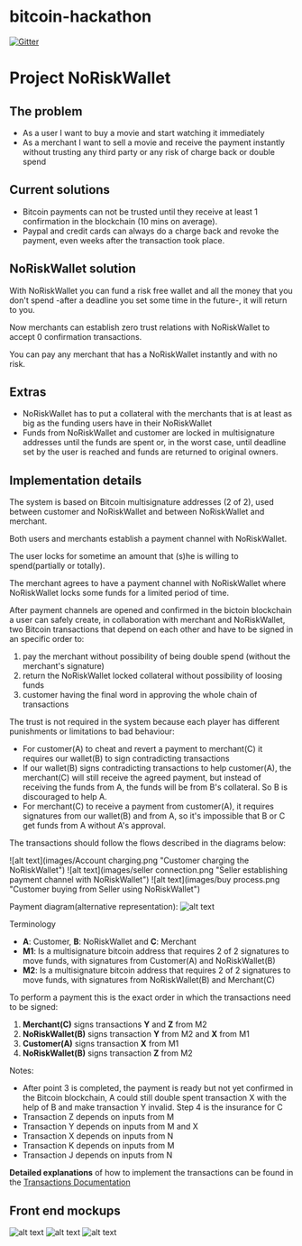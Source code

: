 # bitcoin-hackathon

[![Gitter](https://badges.gitter.im/Join%20Chat.svg)](https://gitter.im/baleato/bitcoin-hackathon?utm_source=badge&utm_medium=badge&utm_campaign=pr-badge&utm_content=badge)

Project NoRiskWallet
====================

The problem
-----------

- As a user I want to buy a movie and start watching it immediately
- As a merchant I want to sell a movie and receive the payment instantly without trusting any third party or any risk of charge back or double spend


Current solutions
-----------------

- Bitcoin payments can not be trusted until they receive at least 1 confirmation in the blockchain (10 mins on average).
- Paypal and credit cards can always do a charge back and revoke the payment, even weeks after the transaction took place.


NoRiskWallet solution
---------------------

With NoRiskWallet you can fund a risk free wallet and all the money that you don't spend -after a deadline you set some time in the future-, it will return to you.

Now merchants can establish zero trust relations with NoRiskWallet to accept 0 confirmation transactions.

You can pay any merchant that has a NoRiskWallet instantly and with no risk.


Extras
------

- NoRiskWallet has to put a collateral with the merchants that is at least as big as the funding users have in their NoRiskWallet
- Funds from NoRiskWallet and customer are locked in multisignature addresses until the funds are spent or, in the worst case, until deadline set by the user is reached and funds are returned to original owners.


Implementation details
----------------------

The system is based on Bitcoin multisignature addresses (2 of 2), used between customer and NoRiskWallet and between NoRiskWallet and merchant.

Both users and merchants establish a payment channel with NoRiskWallet.

The user locks for sometime an amount that (s)he is willing to spend(partially or totally).

The merchant agrees to have a payment channel with NoRiskWallet where NoRiskWallet locks some funds for a limited period of time.

After payment channels are opened and confirmed in the bictoin blockchain a user can safely create, in collaboration with merchant and NoRiskWallet, two Bitcoin transactions that depend on each other and have to be signed in an specific order to:

1. pay the merchant without possibility of being double spend (without the merchant's signature)
2. return the NoRiskWallet locked collateral without possibility of loosing funds
3. customer having the final word in approving the whole chain of transactions

The trust is not required in the system because each player has different punishments or limitations to bad behaviour:
- For customer(A) to cheat and revert a payment to merchant(C) it requires our wallet(B) to sign contradicting transactions
- If our wallet(B) signs contradicting transactions to help customer(A), the merchant(C) will still receive the agreed payment, but instead of receiving the funds from A, the funds will be from B's collateral. So B is discouraged to help A.
- For merchant(C) to receive a payment from customer(A), it requires signatures from our wallet(B) and from A, so it's impossible that B or C get funds from A without A's approval.

The transactions should follow the flows described in the diagrams below:

![alt text](images/Account charging.png "Customer charging the NoRiskWallet")
![alt text](images/seller connection.png "Seller establishing payment channel with NoRiskWallet")
![alt text](images/buy process.png "Customer buying from Seller using NoRiskWallet")


Payment diagram(alternative representation):
![alt text](images/diagrams/transactions.jpg "Paymen diagram")

Terminology
- **A**: Customer, **B**: NoRiskWallet and **C**: Merchant
- **M1**: Is a multisignature bitcoin address that requires 2 of 2 signatures to move funds, with signatures from Customer(A) and NoRiskWallet(B)
- **M2**: Is a multisignature bitcoin address that requires 2 of 2 signatures to move funds, with signatures from NoRiskWallet(B) and Merchant(C)

To perform a payment this is the exact order in which the transactions need to be signed:

1. **Merchant(C)** signs transactions **Y** and **Z** from M2
2. **NoRiskWallet(B)** signs transaction **Y** from M2 and **X** from M1
3. **Customer(A)** signs transaction **X** from M1
4. **NoRiskWallet(B)** signs transaction **Z** from M2

Notes:

- After point 3 is completed, the payment is ready but not yet confirmed in the Bitcoin blockchain, A could still double spent transaction X with the help of B and make transaction Y invalid. Step 4 is the insurance for C
- Transaction Z depends on inputs from M
- Transaction Y depends on inputs from M and X
- Transaction X depends on inputs from N
- Transaction K depends on inputs from M
- Transaction J depends on inputs from N

**Detailed explanations** of how to implement the transactions can be found in the [Transactions Documentation](TRANSACTIONS_DOCUMENTATION.md)

Front end mockups
-----------------

![alt text](images/mockups/create-wallet.jpg "Create a NoRiskWallet")
![alt text](images/mockups/configure-wallet.jpg "Configure a NoRiskWallet")
![alt text](images/mockups/wallet-state.jpg "Check NoRiskWallet transactions")
